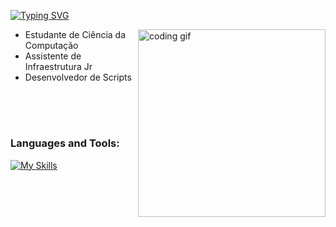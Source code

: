 [![Typing SVG](https://readme-typing-svg.demolab.com?weight=500&size=30&letterSpacing=5px&duration=1000&pause=1000&color=E66CDA&center=true&vCenter=true&width=600&height=60&lines=Eduardo+Santos;Computer+Science+Student)](https://git.io/typing-svg)

<img align="right" src="https://media.tenor.com/YZPnGuPeZv8AAAAd/coding.gif" width=300px alt="coding gif">

- Estudante de Ciência da Computação
- Assistente de Infraestrutura Jr
- Desenvolvedor de Scripts

<br/><br/>

#
<h3 align="left">Languages and Tools:</h3>

[![My Skills](https://skillicons.dev/icons?i=html,css,javascript,php,mysql,postgresql&theme=dark)](https://skillicons.dev)
